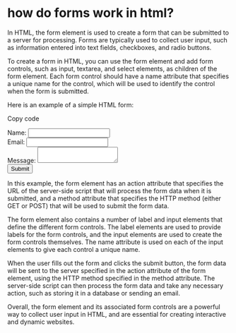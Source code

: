 # how do forms work in html?
In HTML, the form element is used to create a form that can be submitted to a server for processing. Forms are typically used to collect user input, such as information entered into text fields, checkboxes, and radio buttons.

To create a form in HTML, you can use the form element and add form controls, such as input, textarea, and select elements, as children of the form element. Each form control should have a name attribute that specifies a unique name for the control, which will be used to identify the control when the form is submitted.

Here is an example of a simple HTML form:

Copy code
<form action="submit.php" method="post">
  <label for="name">Name:</label>
  <input type="text" id="name" name="name">
  <br>
  <label for="email">Email:</label>
  <input type="email" id="email" name="email">
  <br>
  <label for="message">Message:</label>
  <textarea id="message" name="message"></textarea>
  <br>
  <button type="submit">Submit</button>
</form>
In this example, the form element has an action attribute that specifies the URL of the server-side script that will process the form data when it is submitted, and a method attribute that specifies the HTTP method (either GET or POST) that will be used to submit the form data.

The form element also contains a number of label and input elements that define the different form controls. The label elements are used to provide labels for the form controls, and the input elements are used to create the form controls themselves. The name attribute is used on each of the input elements to give each control a unique name.

When the user fills out the form and clicks the submit button, the form data will be sent to the server specified in the action attribute of the form element, using the HTTP method specified in the method attribute. The server-side script can then process the form data and take any necessary action, such as storing it in a database or sending an email.

Overall, the form element and its associated form controls are a powerful way to collect user input in HTML, and are essential for creating interactive and dynamic websites.
